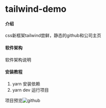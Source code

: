 # tailwind-demo

#### 介绍
css新框架tailwind尝鲜，静态的github和公司主页

#### 软件架构
软件架构说明


#### 安装教程

1.  yarn 安装依赖
2.  yarn dev 运行项目

项目预览![github](https://images.gitee.com/uploads/images/2022/0429/225555_0d42152e_10153913.png "github.png")


